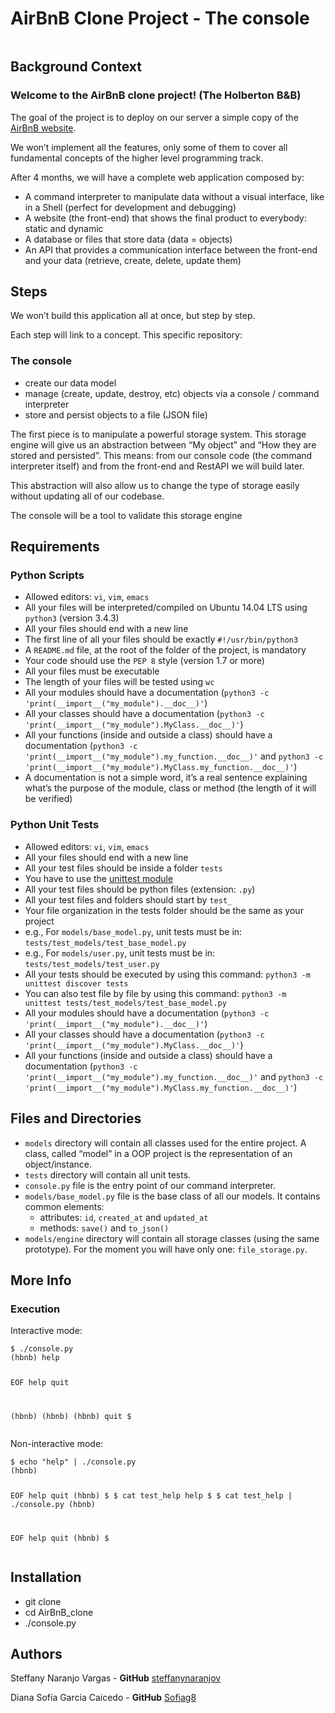 <h1 class="gap">AirBnB Clone Project - The console</h1>
<div class="gap formatted-content">
 <p><img src="https://camo.githubusercontent.com/a0c52a69dc410e983b8c63fa4aa57e83cb4157cd/68747470733a2f2f73332e616d617a6f6e6177732e636f6d2f696e7472616e65742d70726f6a656374732d66696c65732f686f6c626572746f6e7363686f6f6c2d6869676865722d6c6576656c5f70726f6772616d6d696e672b2f3236332f4842544e2d68626e622d46696e616c2e706e67" alt="" style="" /></p>
</div>

<h2>Background Context</h2>

<h3>Welcome to the AirBnB clone project! (The Holberton B&amp;B)</h3>
<p>The goal of the project is to deploy on our server a simple copy of the <a href="https://www.airbnb.com.co/?_set_bev_on_new_domain=1603893429_NTkyMTA3NDhiYTAy" title="AirBnB website" target="_blank">AirBnB website</a>.</p>

<p>We won&rsquo;t implement all the features, only some of them to cover all fundamental concepts of the higher level programming track.</p>

<p>After 4 months, we will have a complete web application composed by:</p>

<ul>
<li>A command interpreter to manipulate data without a visual interface, like in a Shell (perfect for development and debugging)</li>
<li>A website (the front-end) that shows the final product to everybody: static and dynamic</li>
<li>A database or files that store data (data = objects)</li>
<li>An API that provides a communication interface between the front-end and your data (retrieve, create, delete, update them)</li>
</ul>

<h2>Steps</h2>

<p>We won&rsquo;t build this application all at once, but step by step.</p>

<p>Each step will link to a concept. This specific repository:</p>

<h3>The console</h3>

<ul>
<li>create our data model</li>
<li>manage (create, update, destroy, etc) objects via a console / command interpreter</li>
<li>store and persist objects to a file (JSON file)</li>
</ul>

<p>The first piece is to manipulate a powerful storage system. This storage engine will give us an abstraction between &ldquo;My object&rdquo; and &ldquo;How they are stored and persisted&rdquo;. This means:
from our console code (the command interpreter itself) and from the front-end and RestAPI we will build later.

<p>This abstraction will also allow us to change the type of storage easily without updating all of our codebase.</p>

<p>The console will be a tool to validate this storage engine</p>

<h2>Requirements</h2>

<h3>Python Scripts</h3>

<ul>
<li>Allowed editors: <code>vi</code>, <code>vim</code>, <code>emacs</code></li>
<li>All your files will be interpreted/compiled on Ubuntu 14.04 LTS using <code>python3</code> (version 3.4.3)</li>
<li>All your files should end with a new line</li>
<li>The first line of all your files should be exactly <code>#!/usr/bin/python3</code></li>
<li>A <code>README.md</code> file, at the root of the folder of the project, is mandatory</li>
<li>Your code should use the <code>PEP 8</code> style (version 1.7 or more)</li>
<li>All your files must be executable</li>
<li>The length of your files will be tested using <code>wc</code></li>
<li>All your modules should have a documentation (<code>python3 -c &#39;print(__import__(&quot;my_module&quot;).__doc__)&#39;</code>)</li>
<li>All your classes should have a documentation (<code>python3 -c &#39;print(__import__(&quot;my_module&quot;).MyClass.__doc__)&#39;</code>)</li>
<li>All your functions (inside and outside a class) should have a documentation (<code>python3 -c &#39;print(__import__(&quot;my_module&quot;).my_function.__doc__)&#39;</code> and <code>python3 -c &#39;print(__import__(&quot;my_module&quot;).MyClass.my_function.__doc__)&#39;</code>)</li>
<li>A documentation is not a simple word, it&rsquo;s a real sentence explaining what&rsquo;s the purpose of the module, class or method (the length of it will be verified)</li>
</ul>

<h3>Python Unit Tests</h3>

<ul>
<li>Allowed editors: <code>vi</code>, <code>vim</code>, <code>emacs</code></li>
<li>All your files should end with a new line</li>
<li>All your test files should be inside a folder <code>tests</code></li>
<li>You have to use the <a href="/rltoken/QX7d4D__xhOJIGIWZBp39g" title="unittest module" target="_blank">unittest module</a> </li>
<li>All your test files should be python files (extension: <code>.py</code>)</li>
<li>All your test files and folders should start by <code>test_</code></li>
<li>Your file organization in the tests folder should be the same as your project</li>
<li>e.g., For <code>models/base_model.py</code>, unit tests must be in: <code>tests/test_models/test_base_model.py</code></li>
<li>e.g., For <code>models/user.py</code>, unit tests must be in: <code>tests/test_models/test_user.py</code></li>
<li>All your tests should be executed by using this command: <code>python3 -m unittest discover tests</code></li>
<li>You can also test file by file by using this command: <code>python3 -m unittest tests/test_models/test_base_model.py</code></li>
<li>All your modules should have a documentation (<code>python3 -c &#39;print(__import__(&quot;my_module&quot;).__doc__)&#39;</code>)</li>
<li>All your classes should have a documentation (<code>python3 -c &#39;print(__import__(&quot;my_module&quot;).MyClass.__doc__)&#39;</code>)</li>
<li>All your functions (inside and outside a class) should have a documentation (<code>python3 -c &#39;print(__import__(&quot;my_module&quot;).my_function.__doc__)&#39;</code> and <code>python3 -c &#39;print(__import__(&quot;my_module&quot;).MyClass.my_function.__doc__)&#39;</code>)</li>
</ul>

<h2>Files and Directories</h2>
<ul>
<li><code>models</code> directory will contain all classes used for the entire project. A class, called &ldquo;model&rdquo; in a OOP project is the representation of an object/instance.</li>
<li><code>tests</code> directory will contain all unit tests.</li>
<li><code>console.py</code> file is the entry point of our command interpreter.</li>
<li><code>models/base_model.py</code> file is the base class of all our models. It contains common elements: 

<ul>
<li>attributes: <code>id</code>, <code>created_at</code> and <code>updated_at</code></li>
<li>methods: <code>save()</code> and <code>to_json()</code></li>
</ul></li>
<li><code>models/engine</code> directory will contain all storage classes (using the same prototype). For the moment you will have only one: <code>file_storage.py</code>.</li>
</ul>

<h2>More Info</h2>

<h3>Execution</h3>
<p>Interactive mode:</p>
<pre><code>$ ./console.py
(hbnb) help

EOF  help  quit

(hbnb)
(hbnb)
(hbnb) quit
$
</code></pre>

<p>Non-interactive mode:</p>
<pre><code>$ echo &quot;help&quot; | ./console.py
(hbnb)

EOF  help  quit
(hbnb) 
$
$ cat test_help
help
$
$ cat test_help | ./console.py
(hbnb)

EOF  help  quit
(hbnb)
$
</code></pre>


<h2>Installation</h2>
<ul>
<li> git clone </li>
<li> cd AirBnB_clone </li>
<li> ./console.py </li>
</ul>


<h2 class="gap"> Authors </h2>
<p> Steffany Naranjo Vargas - <strong>GitHub</strong> <a href="https://github.com/steffanynaranjov">steffanynaranjov</a></p>
<p> Diana Sofía García Caicedo - <strong>GitHub</strong> <a href="https://github.com/Sofiag8">Sofiag8</a></p>